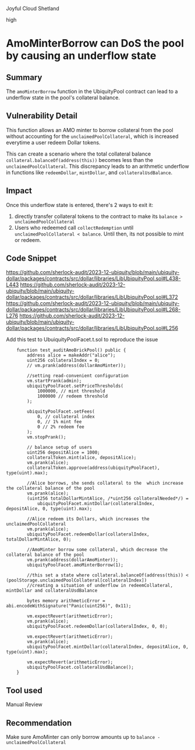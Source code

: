Joyful Cloud Shetland

high

# AmoMinterBorrow can DoS the pool by causing an underflow state

## Summary
The `amoMinterBorrow` function in the UbiquityPool contract can lead to a underflow state in the pool's collateral balance. 

## Vulnerability Detail
This function allows an AMO minter to borrow collateral from the pool without accounting for the `unclaimedPoolCollateral`, which is increased everytime a user redeem Dollar tokens. 

This can create a scenario where the total collateral balance `collateral.balanceOf(address(this))` becomes less than the `unclaimedPoolCollateral`. 
This discrepancy leads to an arithmetic underflow in functions like `redeemDollar`, `mintDollar`, and `collateralUsdBalance`.

## Impact
Once this underflow state is entered, there's 2 ways to exit it:
1) directly transfer collateral tokens to the contract to make its `balance > unclaimedPoolCollateral`
2) Users who redeemed call `collectRedemption` until `unclaimedPoolCollateral < balance`. Until then, its not possible to mint or redeem.

## Code Snippet
https://github.com/sherlock-audit/2023-12-ubiquity/blob/main/ubiquity-dollar/packages/contracts/src/dollar/libraries/LibUbiquityPool.sol#L438-L443
https://github.com/sherlock-audit/2023-12-ubiquity/blob/main/ubiquity-dollar/packages/contracts/src/dollar/libraries/LibUbiquityPool.sol#L372
https://github.com/sherlock-audit/2023-12-ubiquity/blob/main/ubiquity-dollar/packages/contracts/src/dollar/libraries/LibUbiquityPool.sol#L268-L276
https://github.com/sherlock-audit/2023-12-ubiquity/blob/main/ubiquity-dollar/packages/contracts/src/dollar/libraries/LibUbiquityPool.sol#L256

Add this test to UbuiquityPoolFacet.t.sol to reproduce the issue

```solidity
	function test_auditAmoBrickPool() public {
		address alice = makeAddr("alice");
		uint256 collateralIndex = 0;
        // vm.prank(address(dollarAmoMinter));

		//setting read-convenient configuration
		vm.startPrank(admin);
        ubiquityPoolFacet.setPriceThresholds(
            1000000, // mint threshold
            1000000 // redeem threshold
        );

		ubiquityPoolFacet.setFees(
            0, // collateral index
            0, // 1% mint fee
            0 // 2% redeem fee
        );
		vm.stopPrank();

		// balance setup of users
		uint256 depositAlice = 1000;
		collateralToken.mint(alice, depositAlice);
		vm.prank(alice);
        collateralToken.approve(address(ubiquityPoolFacet), type(uint).max);

		//Alice borrows, she sends collateral to the  which increase the collateral balance of the pool
        vm.prank(alice);
        (uint256 totalDollarMintAlice, /*uint256 collateralNeeded*/) = 
			ubiquityPoolFacet.mintDollar(collateralIndex, depositAlice, 0, type(uint).max);

		//Alice redeem its Dollars, which increases the unclaimedPoolCollateral
        vm.prank(alice);
		ubiquityPoolFacet.redeemDollar(collateralIndex, totalDollarMintAlice, 0);

		//AmoMinter borrow some collateral, which decrease the collateral balance of the pool
		vm.prank(address(dollarAmoMinter));
		ubiquityPoolFacet.amoMinterBorrow(1);

		//this set a state where collateral.balanceOf(address(this)) < (poolStorage.unclaimedPoolCollateral[collateralIndex])
		//creating a situation of underflow in redeemCollateral, mintDollar and collateralUsdBalance

		bytes memory arithmeticError = abi.encodeWithSignature("Panic(uint256)", 0x11);

		vm.expectRevert(arithmeticError);
        vm.prank(alice);
		ubiquityPoolFacet.redeemDollar(collateralIndex, 0, 0);

        vm.expectRevert(arithmeticError);
		vm.prank(alice);
		ubiquityPoolFacet.mintDollar(collateralIndex, depositAlice, 0, type(uint).max);

        vm.expectRevert(arithmeticError);
		ubiquityPoolFacet.collateralUsdBalance();
	}
```

## Tool used
Manual Review

## Recommendation
Make sure AmoMinter can only borrow amounts up to `balance - unclaimedPoolCollateral`
